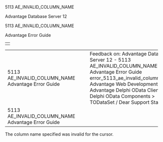 5113 AE\_INVALID\_COLUMN\_NAME




Advantage Database Server 12  

5113 AE\_INVALID\_COLUMN\_NAME

Advantage Error Guide

|  |
| --- |
|  |

|  |  |  |  |  |
| --- | --- | --- | --- | --- |
| 5113 AE\_INVALID\_COLUMN\_NAME  Advantage Error Guide |  |  | Feedback on: Advantage Database Server 12 - 5113 AE\_INVALID\_COLUMN\_NAME Advantage Error Guide error\_5113\_ae\_invalid\_column\_name Advantage Web Development > Advantage Delphi OData Client > Delphi OData Components > TODataSet / Dear Support Staff, |  |
| 5113 AE\_INVALID\_COLUMN\_NAME  Advantage Error Guide |  |  |  |  |

The column name specified was invalid for the cursor.